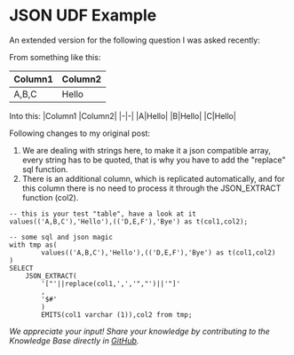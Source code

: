 # JSON UDF Example
An extended version for the following question I was asked recently:

From something like this:

|Column1 |Column2|
|-|-|
|A,B,C|Hello|


Into this:
|Column1 |Column2|
|-|-|
|A|Hello|
|B|Hello|
|C|Hello|
 

Following changes to my original post:

1. We are dealing with strings here, to make it a json compatible array, every string has to be quoted, that is why you have to add the "replace" sql function.
2. There is an additional column, which is replicated automatically, and for this column there is no need to process it through the JSON_EXTRACT function (col2).
```
-- this is your test "table", have a look at it
values(('A,B,C'),'Hello'),(('D,E,F'),'Bye') as t(col1,col2);
 
-- some sql and json magic
with tmp as(
        values(('A,B,C'),'Hello'),(('D,E,F'),'Bye') as t(col1,col2)
)
SELECT 
    JSON_EXTRACT( 
        '["'||replace(col1,',','","')||'"]'
        ,
        '$#'
        )
        EMITS(col1 varchar (1)),col2 from tmp;
```

*We appreciate your input! Share your knowledge by contributing to the Knowledge Base directly in [GitHub](https://github.com/exasol/public-knowledgebase).* 